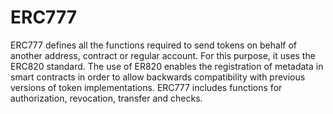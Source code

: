 # ERC777

ERC777 defines all the functions required to send tokens on behalf of another address, contract or regular account. For this purpose, it uses the ERC820 standard. The use of ER820 enables the registration of metadata in smart contracts in order to allow backwards compatibility with previous versions of token implementations. ERC777 includes functions for authorization, revocation, transfer and checks.

